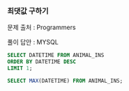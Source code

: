 ### 최댓값 구하기

문제 출처 : Programmers  

풀이 답안 : MYSQL

```sql
SELECT DATETIME FROM ANIMAL_INS
ORDER BY DATETIME DESC
LIMIT 1;
```

```sql
SELECT MAX(DATETIME) FROM ANIMAL_INS;
```
